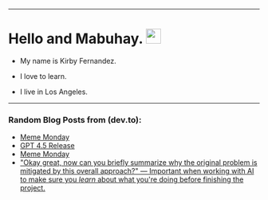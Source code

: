 
<img src="https://komarev.com/ghpvc/?username=kirbygit&style=flat-square&color=blue" alt=""/>

---
<h1>
  Hello and Mabuhay.
  <img src="https://media.giphy.com/media/hvRJCLFzcasrR4ia7z/giphy.gif" width="30px"/>
</h1>

- My name is Kirby Fernandez.

- I love to learn.

- I live in Los Angeles.

---

### Random Blog Posts from (dev.to):
<!-- BLOG-POST-LIST:START -->
- [Meme Monday](https://dev.to/ben/meme-monday-5646)
- [GPT 4.5 Release](https://dev.to/ben/gpt-45-release-11i2)
- [Meme Monday](https://dev.to/ben/meme-monday-1cj4)
- [&quot;Okay great, now can you briefly summarize why the original problem is mitigated by this overall approach?&quot; — Important when working with AI to make sure you *learn* about what you&#39;re doing before finishing the project.](https://dev.to/ben/okay-great-now-can-you-briefly-summarize-why-the-original-problem-is-mitigated-by-this-overall-3ac5)
<!-- BLOG-POST-LIST:END -->
